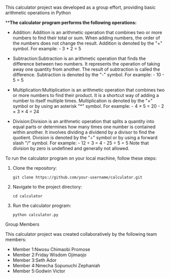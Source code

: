 This calculator project was developed as a group effort, providing basic arithmetic operations in Python

****The calculator program performs the following operations:**
- Addition: Addition is an arithmetic operation that combines two or more numbers to find their total or sum. When adding numbers, the order of the numbers does not change the result. Addition is denoted by the "+" symbol.
For example: - 3 + 2 =  5 
 
- Subtraction:Subtraction is an arithmetic operation that finds the difference between two numbers. It represents the operation of taking away one quantity from another. The result of subtraction is called the difference. Subtraction is denoted by the "-" symbol.
For example: - 10 - 5 =  5
 
- Multiplication:Multiplication is an arithmetic operation that combines two or more numbers to find their product. It is a shortcut way of adding a number to itself multiple times. Multiplication is denoted by the "×" symbol or by using an asterisk "*" symbol.
For example: - 4 × 5 = 20 - 2 × 3 × 4 = 24

- Division:Division is an arithmetic operation that splits a quantity into equal parts or determines how many times one number is contained within another. It involves dividing a dividend by a divisor to find the quotient. Division is denoted by the "÷" symbol or by using a forward slash "/" symbol.
For example: - 12 ÷ 3 = 4 - 25 ÷ 5 = 5
Note that division by zero is undefined and generally not allowed.

To run the calculator program on your local machine, follow these steps:

1. Clone the repository:
   ```
   git clone https://github.com/your-username/calculator.git
   ```

2. Navigate to the project directory:
   ```
   cd calculator
   ```

3. Run the calculator program:
   ```
   python calculator.py
   ```

 Group Members

This calculator project was created collaboratively by the following team members:

- Member 1:Nwosu Chimaobi Promose
- Member 2:Friday Wisdom Ojimaojo 
- Member 3:Seth Ador 
- Member 4:Nmecha Sopunuchi Zephaniah
- Member 5:Godwin Victor
